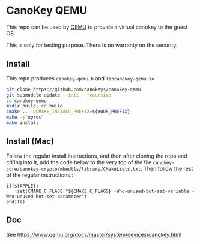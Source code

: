 # CanoKey QEMU

This repo can be used by [QEMU](https://github.com/canokeys/qemu) to provide a virtual canokey to the guest OS

This is only for testing purpose. There is no warranty on the security.

## Install

This repo produces `canokey-qemu.h` and `libcanokey-qemu.so`

```bash
git clone https://github.com/canokeys/canokey-qemu
git submodule update --init --recursive
cd canokey-qemu
mkdir build; cd build
cmake .. -DCMAKE_INSTALL_PREFIX=${YOUR_PREFIX}
make -j`nproc`
make install
```

## Install (Mac)
Follow the regular install instructions, and then after cloning the repo and cd'ing into it, add the code below to the very top of the file `canokey-core/canokey-crypto/mbedtls/library/CMakeLists.txt`.  Then follow the rest of the regular instructions.:
```
if(${APPLE})
	set(CMAKE_C_FLAGS "${CMAKE_C_FLAGS} -Wno-unused-but-set-variable -Wno-unused-but-set-parameter")
endif()
```

## Doc

See <https://www.qemu.org/docs/master/system/devices/canokey.html>
